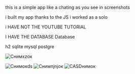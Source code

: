 this is a simple app like a chating as you see in screenshots 

i built my app thanks to the JS i worked as a solo 
 
i HAVE NOT THE YOUTUBE TUTORIAL 

I HAVE THE DATABASE 
Database 

h2 
sqlite 
mysql 
postgre 

![Снимxzок](https://user-images.githubusercontent.com/65685745/112307683-712daa80-8ccb-11eb-8610-fdf9fe976801.JPG)
[](url)

![Снимокds](https://user-images.githubusercontent.com/65685745/112307749-8571a780-8ccb-11eb-9061-0594bc823566.JPG)
[](url)            ![Снимnjnjок](https://user-images.githubusercontent.com/65685745/112307866-aafeb100-8ccb-11eb-8400-1c86ca3efef1.JPG)
[](url)
![СASDнимок](https://user-images.githubusercontent.com/65685745/112308854-cb7b3b00-8ccc-11eb-9658-db14a3cf1a05.JPG)
[](url)

